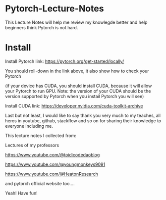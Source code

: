 # Pytorch-Lecture-Notes
This Lecture Notes will help me review my knowlegde better and help beginners think Pytorch is not hard.

# Install
Install Pytorch link:  https://pytorch.org/get-started/locally/

You should roll-down in the link above, it also show how to check your Pytorch

(if your device has CUDA, you should install CUDA, because it will allow your Pytorch to run GPU. Note: the version of your CUDA should be the version supported by Pytorch when you instail Pytorch you will see)

Install CUDA link: https://developer.nvidia.com/cuda-toolkit-archive

Last but not least, I would like to say thank you very much to my teaches, all heros in youtube, github, stackflow and so on for sharing their knowledge to everyone including me.

This lecture notes I collected from:

Lectures of my professors

https://www.youtube.com/@toidicodedaoblog

https://www.youtube.com/@youngmonkeys9091

https://www.youtube.com/@HeatonResearch

and pytorch official website too....


Yeah! Have fun!
